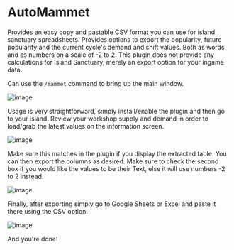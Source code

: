 # AutoMammet	
Provides an easy copy and pastable CSV format you can use for island sanctuary spreadsheets. Provides options to export the popularity, future popularity and the current cycle's demand and shift values. Both as words and as numbers on a scale of -2 to 2. This plugin does not provide any calculations for Island Sanctuary, merely an export option for your ingame data. 	

Can use the `/mammet` command to bring up the main window.	

![image](https://user-images.githubusercontent.com/35241556/189504921-3bd3bb8b-4b66-49a6-9b4c-61895e1903f2.png)	

Usage is very straightforward, simply install/enable the plugin and then go to your island. Review your workshop supply and demand in order to load/grab the latest values on the information screen.	

![image](https://user-images.githubusercontent.com/35241556/189504909-e432dc65-010f-45d7-b04d-3fb5fcf29f59.png)	

Make sure this matches in the plugin if you display the extracted table. You can then export the columns as desired. Make sure to check the second box if you would like the values to be their Text, else it will use numbers -2 to 2 instead.	

![image](https://user-images.githubusercontent.com/35241556/189504936-57abfb9e-4934-45ac-a02a-c10d26dfea75.png)	

Finally, after exporting simply go to Google Sheets or Excel and paste it there using the CSV option.	

![image](https://user-images.githubusercontent.com/35241556/189504946-aa60706e-9012-4ab9-9a67-a490478c916a.png)	

And you're done!	
